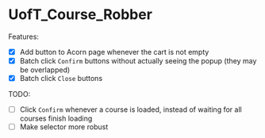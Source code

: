 # UofT_Course_Robber

Features:

- [x] Add button to Acorn page whenever the cart is not empty
- [x] Batch click `Confirm` buttons without actually seeing the popup (they may be overlapped)
- [x] Batch click `Close` buttons

TODO:

- [ ] Click `Confirm` whenever a course is loaded, instead of waiting for all courses finish loading
- [ ] Make selector more robust
